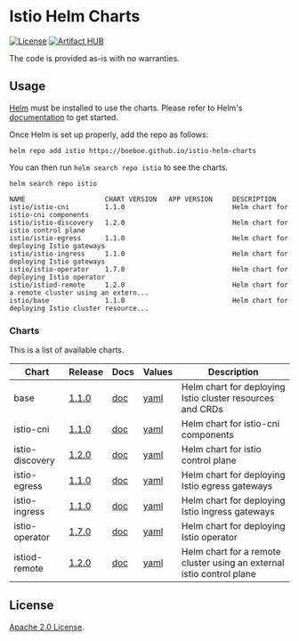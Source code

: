 # Istio Helm Charts

[![License](https://img.shields.io/badge/License-Apache%202.0-blue.svg)](https://opensource.org/licenses/Apache-2.0)
[![Artifact HUB](https://img.shields.io/endpoint?url=https://artifacthub.io/badge/repository/helm)](https://artifacthub.io/packages/search?repo=helm)

The code is provided as-is with no warranties.

## Usage

[Helm](https://helm.sh) must be installed to use the charts.
Please refer to Helm's [documentation](https://helm.sh/docs/) to get started.

Once Helm is set up properly, add the repo as follows:

```console
helm repo add istio https://boeboe.github.io/istio-helm-charts
```

You can then run `helm search repo istio` to see the charts.

```console
helm search repo istio

NAME                    CHART VERSION   APP VERSION     DESCRIPTION                                       
istio/istio-cni         1.1.0                           Helm chart for istio-cni components               
istio/istio-discovery   1.2.0                           Helm chart for istio control plane                
istio/istio-egress      1.1.0                           Helm chart for deploying Istio gateways           
istio/istio-ingress     1.1.0                           Helm chart for deploying Istio gateways           
istio/istio-operator    1.7.0                           Helm chart for deploying Istio operator           
istio/istiod-remote     1.2.0                           Helm chart for a remote cluster using an extern...
istio/base              1.1.0                           Helm chart for deploying Istio cluster resource...
```

### Charts

This is a list of available charts.

|Chart|Release|Docs|Values|Description|
|-----|-------|----|------|-----------|
|base|[1.1.0](https://github.com/boeboe/istio-helm-charts/releases/tag/base-1.1.0)|[doc](charts/istio/base/NOTES.txt)|[yaml](charts/istio/base/values.yaml)|Helm chart for deploying Istio cluster resources and CRDs|
|istio-cni|[1.1.0](https://github.com/boeboe/istio-helm-charts/releases/tag/istio-cni-1.1.0)|[doc](charts/istio/istio-cni/NOTES.txt)|[yaml](charts/istio/istio-cni/values.yaml)|Helm chart for istio-cni components|
|istio-discovery|[1.2.0](https://github.com/boeboe/istio-helm-charts/releases/tag/istio-discovery-1.2.0)|[doc](charts/istio/istio-control/istio-discovery/NOTES.txt)|[yaml](charts/istio/istio-control/istio-discovery/values.yaml)|Helm chart for istio control plane|
|istio-egress|[1.1.0](https://github.com/boeboe/istio-helm-charts/releases/tag/istio-egress-1.1.0)|[doc](charts/istio/gateways/istio-egress/NOTES.txt)|[yaml](charts/istio//gateways/istio-egress/values.yaml)|Helm chart for deploying Istio egress gateways|
|istio-ingress|[1.1.0](https://github.com/boeboe/istio-helm-charts/releases/tag/istio-ingress-1.1.0)|[doc](charts/istio/gateways/istio-ingress/NOTES.txt)|[yaml](charts/istio//gateways/istio-ingress/values.yaml)|Helm chart for deploying Istio ingress gateways|
|istio-operator|[1.7.0](https://github.com/boeboe/istio-helm-charts/releases/tag/istio-operator-1.7.0)|[doc](charts/istio/istio-operator/NOTES.txt)|[yaml](charts/istio/istio-operator/values.yaml)|Helm chart for deploying Istio operator|
|istiod-remote|[1.2.0](https://github.com/boeboe/istio-helm-charts/releases/tag/istiod-remote-1.2.0)|[doc](charts/istio/istiod-remote/NOTES.txt)|[yaml](charts/istio/istiod-remote/values.yaml)|Helm chart for a remote cluster using an external istio control plane|

## License

<!-- Keep full URL links to repo files because this README syncs from main to gh-pages.  -->
[Apache 2.0 License](https://github.com/boeboe/istio-helm-charts/blob/main/LICENSE).